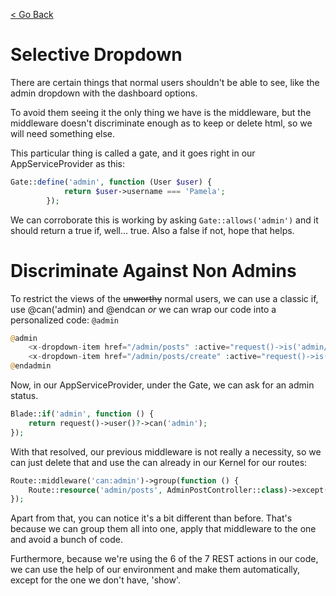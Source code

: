 [< Go Back](../README.md)

# Selective Dropdown

There are certain things that normal users shouldn't be able to see, like the admin dropdown with the dashboard options.

To avoid them seeing it the only thing we have is the middleware, but the middleware doesn't discriminate enough as to keep or delete html, so we will need something else.

This particular thing is called a gate, and it goes right in our AppServiceProvider as this:

```php
Gate::define('admin', function (User $user) {
            return $user->username === 'Pamela';
        });
```

We can corroborate this is working by asking `Gate::allows('admin')` and it should return a true if, well... true. Also a false if not, hope that helps.

# Discriminate Against Non Admins

To restrict the views of the ~~unworthy~~ normal users, we can use a classic if, use @can('admin) and @endcan _or_ we can wrap our code into a personalized code: `@admin`

```php
@admin
    <x-dropdown-item href="/admin/posts" :active="request()->is('admin/posts')">Dashboard</x-dropdown-item>
    <x-dropdown-item href="/admin/posts/create" :active="request()->is('admin/posts/create')">New Post</x-dropdown-item>
@endadmin
```

Now, in our AppServiceProvider, under the Gate, we can ask for an admin status.

```php
Blade::if('admin', function () {
    return request()->user()?->can('admin');
});
```

With that resolved, our previous middleware is not really a necessity, so we can just delete that and use the can already in our Kernel for our routes:

```php
Route::middleware('can:admin')->group(function () {
    Route::resource('admin/posts', AdminPostController::class)->except('show');
});
```

Apart from that, you can notice it's a bit different than before. That's because we can group them all into one, apply that middleware to the one and avoid a bunch of code.

Furthermore, because we're using the 6 of the 7 REST actions in our code, we can use the help of our environment and make them automatically, except for the one we don't have, 'show'.